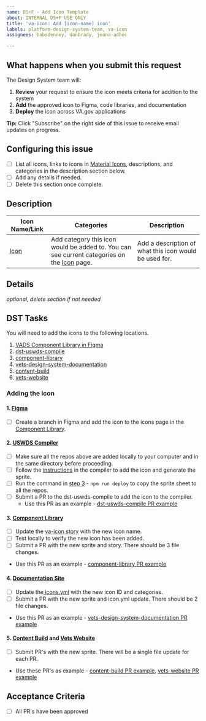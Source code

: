 ```yaml
---
name: DS+F - Add Icon Template
about: INTERNAL DS+F USE ONLY
title: 'va-icon: Add [icon-name] icon'
labels: platform-design-system-team, va-icon
assignees: babsdenney, danbrady, jeana-adhoc

---
```


## What happens when you submit this request

The Design System team will:
1. **Review** your request to ensure the icon meets criteria for addition to the system
2. **Add** the approved icon to Figma, code libraries, and documentation
3. **Deploy** the icon across VA.gov applications

**Tip:** Click "Subscribe" on the right side of this issue to receive email updates on progress.

## Configuring this issue
- [ ] List all icons, links to icons in [Material Icons](https://fonts.google.com/icons), descriptions, and categories in the description section below. 
- [ ] Add any details if needed.
- [ ] Delete this section once complete.

## Description

| Icon Name/Link | Categories | Description |
|----------------|------------|-------------|
| [Icon]()       | Add category this icon would be added to. You can see current categories on the [Icon](https://design.va.gov/components/icon#preview) page. | Add a description of what this icon would be used for. |

## Details
_optional, delete section if not needed_

## DST Tasks
You will need to add the icons to the following locations. 

1. [VADS Component Library in Figma](https://www.figma.com/design/afurtw4iqQe6y4gXfNfkkk/VADS-Component-Library?node-id=293-6211)
2. [dst-uswds-compile](https://github.com/department-of-veterans-affairs/dst-uswds-compile)
3. [component-library](https://github.com/department-of-veterans-affairs/component-library)
4. [vets-design-system-documentation](https://github.com/department-of-veterans-affairs/vets-design-system-documentation)
5. [content-build](https://github.com/department-of-veterans-affairs/content-build)
6. [vets-website](https://github.com/department-of-veterans-affairs/vets-website)

### Adding the icon
#### **1. [Figma](https://www.figma.com/design/afurtw4iqQe6y4gXfNfkkk/VADS-Component-Library?node-id=293-6211)** 
- [ ] Create a branch in Figma and add the icon to the icons page in the [Component Library](https://www.figma.com/design/afurtw4iqQe6y4gXfNfkkk/VADS-Component-Library?node-id=293-6211).
#### **2. [USWDS Compiler](https://github.com/department-of-veterans-affairs/dst-uswds-compile)**
- [ ] Make sure all the repos above are added locally to your computer and in the same directory before proceeding.
- [ ] Follow the [instructions](https://github.com/department-of-veterans-affairs/dst-uswds-compile?tab=readme-ov-file#dst-uswds-compile) in the compiler to add the icon and generate the sprite. 
- [ ] Run the command in [step 3]((https://github.com/department-of-veterans-affairs/dst-uswds-compile?tab=readme-ov-file#dst-uswds-compile)) - `npm run deploy` to copy the sprite sheet to all the repos. 
- [ ] Submit a PR to the dst-uswds-compile to add the icon to the compiler.
  - Use this PR as an example - [dst-uswds-compile PR example](https://github.com/department-of-veterans-affairs/dst-uswds-compile/pull/42)
#### **3. [Component Library](https://github.com/department-of-veterans-affairs/component-library)**
- [ ] Update the [va-icon story](https://github.com/department-of-veterans-affairs/component-library/blob/main/packages/storybook/stories/va-icon-uswds.stories.tsx) with the new icon name.
- [ ] Test locally to verify the new icon has been added.
- [ ] Submit a PR with the new sprite and story. There should be 3 file changes.
 - Use this PR as an example - [component-library PR example](https://github.com/department-of-veterans-affairs/component-library/pull/1585)
#### **4. [Documentation Site](https://github.com/department-of-veterans-affairs/vets-design-system-documentation)**
- [ ] Update the[ icons.yml](https://github.com/department-of-veterans-affairs/vets-design-system-documentation/blob/main/src/_data/icons.yml) with the new icon ID and categories.
- [ ] Submit a PR with the new sprite and icon.yml update. There should be 2 file changes.
 - Use this PR as an example - [vets-design-system-documentation PR example](https://github.com/department-of-veterans-affairs/vets-design-system-documentation/pull/4059)
#### **5. [Content Build](https://github.com/department-of-veterans-affairs/content-build) and [Vets Website](https://github.com/department-of-veterans-affairs/vets-website)**
- [ ] Submit PR's with the new sprite. There will be a single file update for each PR.
 - Use these PR's as example - [content-build PR example](https://github.com/department-of-veterans-affairs/content-build/pull/2523), [vets-website PR example](https://github.com/department-of-veterans-affairs/vets-website/pull/36144)
 
## Acceptance Criteria
- [ ] All PR's have been approved
